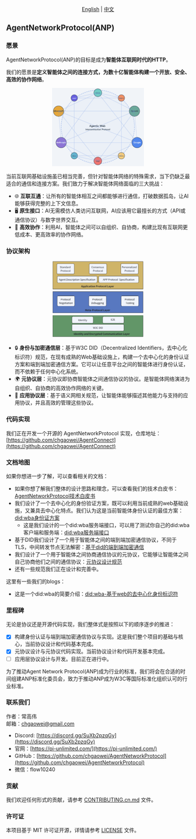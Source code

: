 <div align="center">
  
[English](README.md) | [中文](README.cn.md)

</div>

## AgentNetworkProtocol(ANP)

### 愿景

AgentNetworkProtocol(ANP)的目标是成为**智能体互联网时代的HTTP**。

我们的愿景是**定义智能体之间的连接方式，为数十亿智能体构建一个开放、安全、高效的协作网络**。

<p align="center">
  <img src="/images/agentic-web.png" width="50%" alt="Agentic Web"/>
</p>

当前互联网基础设施虽已相当完善，但针对智能体网络的特殊需求，当下仍缺乏最适合的通信和连接方案。我们致力于解决智能体网络面临的三大挑战：

- 🌐 **互联互通**：让所有的智能体相互之间都能够进行通信，打破数据孤岛，让AI能够获得完整的上下文信息。
- 🖥️ **原生接口**：AI无需模仿人类访问互联网，AI应该用它最擅长的方式（API或通信协议）与数字世界交互。
- 🤝 **高效协作**：利用AI，智能体之间可以自组织、自协商，构建比现有互联网更低成本、更高效率的协作网络。

### 协议架构

<p align="center">
  <img src="/images/protocol-layer-design.png" width="50%" alt="协议分层图"/>
</p>

- 🔒 **身份与加密通信层**：基于W3C DID（Decentralized Identifiers，去中心化标识符）规范，在现有成熟的Web基础设施上，构建一个去中心化的身份认证方案和端到端加密通信方案。它可以让任意平台之间的智能体进行身份认证，而不依赖于任何中心化系统。
- 🌍 **元协议层**：元协议即协商智能体之间通信协议的协议。是智能体网络演进为自组织、自协商的高效协作网络的关键。
- 📡 **应用协议层**：基于语义网相关规范，让智能体能够描述其他能力与支持的应用协议，并且高效的管理这些协议。

### 代码实现

我们正在开发一个开源的 AgentNetworkProtocol 实现，仓库地址：[https://github.com/chgaowei/AgentConnect](https://github.com/chgaowei/AgentConnect)

### 文档地图

如果你想进一步了解，可以查看相关的文档：

- 如果你想了解我们整体的设计思路和理念，可以查看我们的技术白皮书：[AgentNetworkProtocol技术白皮书](chinese/01-AgentNetworkProtocol技术白皮书.md)
- 我们设计了一个去中心化的身份验证方案，既可以利用当前成熟的web基础设施，又兼具去中心化特点。我们认为这是当前智能体身份认证的最佳方案：[did:wba身份证方案](chinese/03-did:wba方法规范.md)
  - 这是我们设计的一个did:wba服务端接口，可以用了测试你自己的did:wba客户端和服务端：[did:wba服务端接口](chinese/docs/did:wba服务端测试接口.md)
- 基于DID我们设计了一个用于智能体之间的端到端加密通信协议，不同于TLS，中间转发节点无法解密：[基于did的端到端加密通信](chinese/04-基于did的端到端加密通信技术协议.md)
- 我们设计了一个用于智能体之间协商通信协议的元协议，它能够让智能体之间自己协商他们之间的通信协议：[元协议设计规范](chinese/06-AgentNetworkProtocol元协议设计规范(draft).md)
- 还有一些规范我们正在设计和完善中。

这里有一些我们的blogs：

- 这是一个did:wba的简要介绍：[did:wba-基于web的去中心化身份标识符](blogs/did:wba-基于web的去中心化身份标识符.md)

### 里程碑

无论是协议还是开源代码实现，我们整体式是按照以下的顺序逐步的推进：

- [x] 构建身份认证与端到端加密通信协议与实现。这是我们整个项目的基础与核心，当前协议设计和代码基本完成。
- [x] 元协议设计与元协议代码实现。当前协议设计和代码开发基本完成。
- [ ] 应用层协议设计与开发。目前正在进行中。

为了推动Agent Network Protocol(ANP)成为行业的标准，我们将会在合适的时间组建ANP标准化委员会，致力于推动ANP成为W3C等国际标准化组织认可的行业标准。

### 联系我们

作者：常高伟  
邮箱：chgaowei@gmail.com  
- Discord: [https://discord.gg/SuXb2pzqGy](https://discord.gg/SuXb2pzqGy)  
- 官网：[https://pi-unlimited.com/](https://pi-unlimited.com/)  
- GitHub：[https://github.com/chgaowei/AgentNetworkProtocol](https://github.com/chgaowei/AgentNetworkProtocol)
- 微信：flow10240

### 贡献

我们欢迎任何形式的贡献，请参考 [CONTRIBUTING.cn.md](CONTRIBUTING.cn.md) 文件。

### 许可证

本项目基于 MIT 许可证开源，详情请参考 [LICENSE](LICENSE) 文件。
